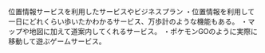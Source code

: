 位置情報サービスを利用したサービスやビジネスプラン
・位置情報を利用して一日にどれくらい歩いたかわかるサービス、万歩計のような機能もある。
・マップや地図に加えて道案内してくれるサービス。
・ポケモンGOのように実際に移動して遊ぶゲームサービス。
